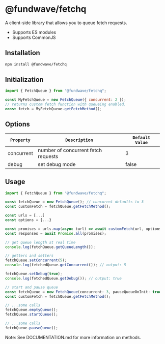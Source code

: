 # @fundwave/fetchq

A client-side library that allows you to queue fetch requests.

- Supports ES modules
- Supports CommonJS

## Installation

```sh
npm install @fundwave/fetchq
```

## Initialization

```js
import { FetchQueue } from "@fundwave/fetchq";

const MyFetchQueue = new FetchQueue({ concurrent: 2 });
// returns custom fetch function with queueing enabled.
const fetch = MyFetchQueue.getFetchMethod();
```

## Options

| `Property` | `Description`                       | `Default Value` |
| ---------- | ----------------------------------- | --------------- |
| concurrent | number of concurrent fetch requests | 3               |
| debug      | set debug mode                      | false           |

## Usage

```js
import { FetchQueue } from "@fundwave/fetchq";

const fetchQueue = new FetchQueue(); // concurent defaults to 3
const customFetch = fetchQueue.getFetchMethod();

const urls = [...]
const options = {...}

const promises = urls.map(async (url) => await customFetch(url, options))
const responses = await Promise.all(promises);
```

```js
// get queue length at real time
console.log(fetchQueue.getQueueLength());
```

```js
// getters and setters
fetchQueue.setConcurrent(5);
console.log(fetchedQueue.getConcurrent()); // output: 5

fetchQueue.setDebug(true);
console.log(fetchedQueue.getDebug()); // output: true
```

```js
// start and pause queue
const fetchQueue = new FetchQueue(concurrent: 3, pauseQueueOnInit: true);
const customFetch = fetchQueue.getFetchMethod();

// ...some calls
fetchQueue.emptyQueue();
fetchQueue.startQueue();

// ...some calls
fetchQueue.pauseQueue();
```

Note: See DOCUMENTATION.md for more information on methods.